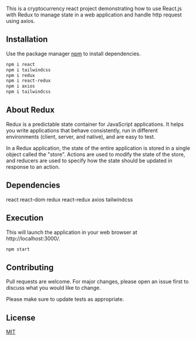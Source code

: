 This is a cryptocurrency react project demonstrating how to use React.js with Redux to manage state in a web application and handle http request using axios.



## Installation

Use the package manager [npm](https://nodejs.org/en/download) to install dependencies.

```bash
npm i react
npm i tailwindcss
npm i redux
npm i react-redux
npm i axios
npm i tailwindcss
```

## About Redux
Redux is a predictable state container for JavaScript applications. It helps you write applications that behave consistently, run in different environments (client, server, and native), and are easy to test.

In a Redux application, the state of the entire application is stored in a single object called the "store". Actions are used to modify the state of the store, and reducers are used to specify how the state should be updated in response to an action.

## Dependencies
react
react-dom
redux
react-redux
axios tailwindcss

## Execution
This will launch the application in your web browser at http://localhost:3000/.
```bash
npm start
```
## Contributing

Pull requests are welcome. For major changes, please open an issue first
to discuss what you would like to change.

Please make sure to update tests as appropriate.

## License

[MIT](https://choosealicense.com/licenses/mit/)

